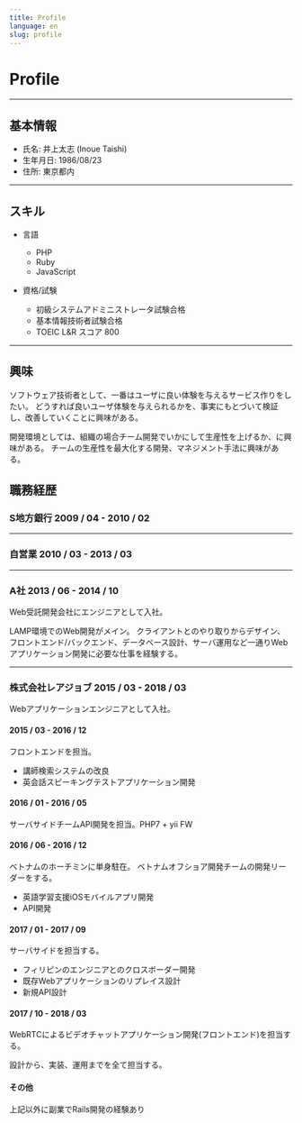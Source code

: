 ```yaml
---
title: Profile
language: en
slug: profile
---
```


# Profile

---

## 基本情報

- 氏名: 井上太志 (Inoue Taishi)
- 生年月日: 1986/08/23
- 住所: 東京都内

---

## スキル

- 言語
  - PHP
  - Ruby
  - JavaScript

- 資格/試験
  - 初級システムアドミニストレータ試験合格
  - 基本情報技術者試験合格
  - TOEIC L&R スコア 800

---

## 興味

ソフトウェア技術者として、一番はユーザに良い体験を与えるサービス作りをしたい。
どうすれば良いユーザ体験を与えられるかを、事実にもとづいて検証し、改善していくことに興味がある。

開発環境としては、組織の場合チーム開発でいかにして生産性を上げるか、に興味がある。
チームの生産性を最大化する開発、マネジメント手法に興味がある。

## 職務経歴

### S地方銀行 2009 / 04 - 2010 / 02

---

### 自営業 2010 / 03 - 2013 / 03

---

### A社 2013 / 06 - 2014 / 10

Web受託開発会社にエンジニアとして入社。

LAMP環境でのWeb開発がメイン。
クライアントとのやり取りからデザイン、フロントエンド/バックエンド、データベース設計、サーバ運用など一通りWebアプリケーション開発に必要な仕事を経験する。

---

### 株式会社レアジョブ 2015 / 03 - 2018 / 03

Webアプリケーションエンジニアとして入社。

####  2015 / 03 - 2016 / 12
フロントエンドを担当。

- 講師検索システムの改良
- 英会話スピーキングテストアプリケーション開発

#### 2016 / 01 - 2016 / 05
サーバサイドチームAPI開発を担当。PHP7 + yii FW

#### 2016 / 06 - 2016 / 12
ベトナムのホーチミンに単身駐在。
ベトナムオフショア開発チームの開発リーダーをする。

- 英語学習支援iOSモバイルアプリ開発
- API開発

#### 2017 / 01 - 2017 / 09
サーバサイドを担当する。

- フィリピンのエンジニアとのクロスボーダー開発
- 既存Webアプリケーションのリプレイス設計
- 新規API設計

#### 2017 / 10 - 2018 / 03

WebRTCによるビデオチャットアプリケーション開発(フロントエンド)を担当する。

設計から、実装、運用までを全て担当する。


#### その他

上記以外に副業でRails開発の経験あり
